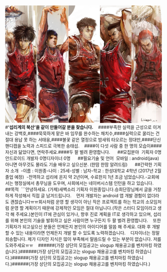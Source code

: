 ![Image](/image.jpg "image")
#**‘섭리계의 북산’을 같이 만들어갈 분을 찾습니다.**    
####부족한 실력을 근성으로 이겨내는 강백호,####묵묵하게 맡은 바 임무를 완수하는 채치수,####실력으로 꿀리는 건 절대 용납 못 하는 서태웅,####불꽃 같은 열정으로 밤새워 타오르는 정대만,####단신 핸디캡을 노력과 스피드로 극복한 송태섭.    
####이 다섯 사람 중 한 명의 모습이####자신과 닮았다면, 연락주세요.####두 팔 벌려 환영합니다.      
##모집분야  
기획자 0명안드로이드 개발자 0명디자이너 0명      
##필요기술 및 언어  
모바일 : android(java)아니면 아무것도 몰라도 기술 배우고 싶으신분. (한땀 한땀 알려드림)      
##간략한 기획자 소개  
-이름 : 이원종-나이 : 25세-성별 : 남자-학교 : 한성대학교 4학년 (2017년 2월 졸업 예정)  
-전역하고 섭리에 온지 약 2년이며, 수료한지 1년 조금 넘었습니다.-교회에서는 행정실에서 총무님을 도우며, 사회에서는 네이버시스템 인턴을 하고 있습니다.      
##목적  ```안녕하세요. (가제)새벽소리 기획자 이원종입니다.승희단장님께서 글을 거창하게 작성해서 직접 글 남겨드립니다.    
먼저 개발자는 android 앱 개발 경험이 없더라도 괜찮습니다ㅠㅠ회사처럼 운영 할 생각이 아닌 작은 프로젝트를 하는 학교의 소모임처럼 운영 할 계획이기 때문에 강제적인 모임은 절대 아닙니다.(작은 스터디 모임이라고 생각 해 주세요.)본인이 IT에 관심이 있거나, 향후 진로 계획을 IT로 생각하고 있으며, 섭리를 위해 본인의 기술을 발휘하고 싶은 사람이면 누구든지 두 팔 벌려 환영합니다.    
또한 기획자가 되고싶으신 분들은 언제든지 본인의 아이디어를 말씀 해 주세요. 대화 후 개발할 수 있는 내용이라면 언제든지 개발 할 수 있도록 노력하겠습니다.    
디자이너는 정말 죄송합니다. 제가 디자인 지식은 많이 부족해서 말씀드릴 수 있는 부분이 없습니다. 저를 도와주세요ㅠㅠ    
######(가장 상단의 모집공고는 slogup 채용공고를 벤치마킹 하였습니다.)######(가장 상단의 모집공고는 slogup 채용공고를 벤치마킹 하였습니다.)######(가장 상단의 모집공고는 slogup 채용공고를 벤치마킹 하였습니다.)######(가장 상단의 모집공고는 slogup 채용공고를 벤치마킹 하였습니다.)
